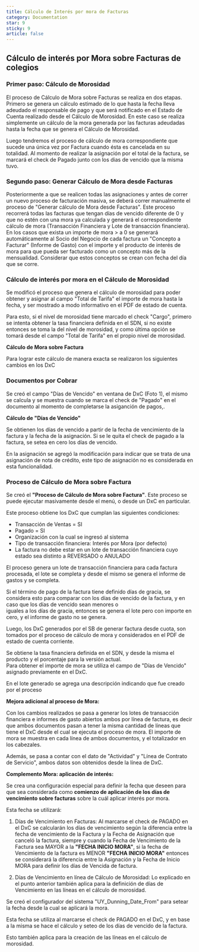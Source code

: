 ```yaml
---
title: Cálculo de Interés por mora de Facturas
category: Documentation
star: 9
sticky: 9
article: false
---
```


## Cálculo de interés por Mora sobre Facturas de colegios

### Primer paso: Cálculo de Morosidad

El proceso de Cálculo de Mora sobre Facturas se realiza en dos etapas. Primero se genera un cálculo estimado de lo que hasta la fecha lleva adeudado el responsable de pago y que será notificado en el Estado de Cuenta realizado desde el Cálculo de Morosidad. En este caso se realiza simplemente un cálculo de la mora generada por las facturas adeudadas hasta la fecha que se genera el Cálculo de Morosidad.

Luego tendremos el proceso de cálculo de mora correspondiente que sucede una única vez por Factura cuando ésta es cancelada en su totalidad. Al momento de realizar la asignación por el total de la factura, se marcará el check de Pagado junto con los dias de vencido que la misma tuvo. 

### Segundo paso: Generar Cálculo de Mora desde Facturas

Posteriormente a que se realicen todas las asignaciones y antes de correr un nuevo proceso de facturación masiva, se deberá correr manualmente el proceso de "Generar cálculo de Mora desde Facturas". Este proceso recorrerá todas las facturas que tengan días de vencido diferente de 0 y que no estén con una mora ya calculada y generará el correspondiente cálculo de mora (Transacción Financiera y Lote de transacción financiera). En los casos que exista un importe de mora > a 0 se generará automáticamente al Socio del Negocio de cada factura un "Concepto a Facturar" (Informe de Gasto) con el importe y el producto de interés de mora para que pueda ser facturado como un concepto más de la mensualidad. Considerar que estos conceptos se crean con fecha del día que se corre.

### Cálculo de interés por mora en el Cálculo de Morosidad

Se modificó el proceso que genera el cálculo de morosidad para poder obtener y asignar al campo "Total de Tarifa" el importe de mora hasta la fecha, y ser mostrado a modo informativo en el PDF de estado de cuenta.

Para esto, si el nivel de morosidad tiene marcado el check "Cargo", primero se intenta obtener la tasa financiera definida en el SDN, si no existe entonces se toma la del nivel de morosidad, y como última opción se tomará desde el campo "Total de Tarifa" en el propio nivel de morosidad.

**Cálculo de Mora sobre Factura**

Para lograr este cálculo de manera exacta se realizaron los siguientes cambios en los DxC

### Documentos por Cobrar

Se creó el campo "Días de Vencido" en ventana de DxC (Foto 1), el mismo se calcula y se muestra cuando se marca el check de "Pagado" en el documento al momento de completarse la asiganción de pagos,.

**Cálculo de "Días de Vencido"**

Se obtienen los días de vencido a partir de la fecha de vencimiento de la factura y la fecha de la asignación. Si se le quita el check de pagado a la factura, se setea en cero los días de vencido.

En la asignación se agregó la modificación para indicar que se trata de una asignación de nota de crédito, este tipo de asignación no es considerada en esta funcionalidad.

### Proceso de Cálculo de Mora sobre Factura

Se creó el **"Proceso de Cálculo de Mora sobre Factura"**. Este proceso se puede ejecutar masivamente desde el menú, o desde un DxC en particular.

Este proceso obtiene los DxC que cumplan las siguientes condiciones:

* Transacción de Ventas = SI
* Pagado = SI
* Organización con la cual se ingresó al sistema
* Tipo de transacción financiera: Interés por Mora (por defecto)
* La factura no debe estar en un lote de transacción financiera cuyo estado sea distinto a REVERSADO o ANULADO

El proceso genera un lote de transacción financiera para cada factura procesada, el lote se completa y desde el mismo se genera el informe de gastos y se completa.

Si el término de pago de la factura tiene definido días de gracia, se considera esto para comparar con los días de vencido de la factura, y en caso que los días de vencido sean menores o  
iguales a los días de gracia, entonces se genera el lote pero con importe en cero, y el informe de gasto no se genera.

Luego, los DxC generados por el SB de generar factura desde cuota, son tomados por el proceso de cálculo de mora y considerados en el PDF de estado de cuenta corriente.

Se obtiene la tasa financiera definida en el SDN, y desde la misma el producto y el porcentaje para la versión actual.  
Para obtener el importe de mora se utiliza el campo de "Días de Vencido" asignado previamente en el DxC.

En el lote generado se agrega una descripción indicando que fue creado por el proceso

**Mejora adicional al proceso de Mora:**

Con los cambios realizados se pasa a generar los lotes de transacción financiera e informes de gasto abiertos ambos por línea de factura, es decir que ambos documentos pasan a tener la misma cantidad de líneas que tiene el DxC desde el cual se ejecuta el proceso de mora. El importe de mora se muestra en cada línea de ambos documentos, y el totalizador en los cabezales.

Además, se pasa a contar con el dato de "Actividad" y "Línea de Contrato de Servicio", ambos datos son obtenidos desde la línea de DxC.

**Complemento Mora: aplicación de interés:**

Se crea una configuración especial para definir la fecha que deseen para que sea considerada como **comienzo de aplicación de los días de vencimiento sobre facturas** sobre la cuál aplicar interés por mora.

Esta fecha se utilizará:

1. Días de Vencimiento en Facturas: Al marcarse el check de PAGADO en el DxC se calcularán los días de vencimiento según la diferencia entre la fecha de vencimiento de la Factura y la Fecha de Asignación que canceló la factura, siempre y cuando la Fecha de Vencimiento de la Factura sea MAYOR a la **"FECHA INICIO MORA"**, si la fecha de Vencimiento de la factura es MENOR **"FECHA INICIO MORA"** entonces se considerará la diferencia entre la Asignación y la Fecha de Inicio MORA para definir los días de Vencida de factura.

1. Días de Vencimiento en línea de Cálculo de Morosidad: Lo explicado en el punto anterior también aplica para la definición de días de Vencimiento en las líneas en el cálculo de morosidad.

Se creó el configurador del sistema "UY_Dunning_Date_From" para setear la fecha desde la cual se aplicará la mora.

Esta fecha se utiliza al marcarse el check de PAGADO en el DxC, y en base a la misma se hace el cálculo y seteo de los días de vencido de la factura.

Esto también aplica para la creación de las líneas en el cálculo de morosidad.
